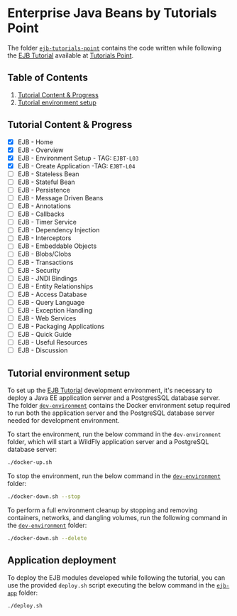 # Enterprise Java Beans by Tutorials Point

The folder [`ejb-tutorials-point`](../ejb-tutorials-point) contains the code written while following
the [EJB Tutorial](https://www.tutorialspoint.com/ejb/index.htm)
available at [Tutorials Point](https://www.tutorialspoint.com/).

## Table of Contents

1. [Tutorial Content & Progress](#tutorial-content--progress)
2. [Tutorial environment setup](#tutorial-environment-setup)

## Tutorial Content & Progress

- [x] EJB - Home
- [x] EJB - Overview
- [x] EJB - Environment Setup - TAG: `EJBT-L03`
- [x] EJB - Create Application -TAG: `EJBT-L04`
- [ ] EJB - Stateless Bean
- [ ] EJB - Stateful Bean
- [ ] EJB - Persistence
- [ ] EJB - Message Driven Beans
- [ ] EJB - Annotations
- [ ] EJB - Callbacks
- [ ] EJB - Timer Service
- [ ] EJB - Dependency Injection
- [ ] EJB - Interceptors
- [ ] EJB - Embeddable Objects
- [ ] EJB - Blobs/Clobs
- [ ] EJB - Transactions
- [ ] EJB - Security
- [ ] EJB - JNDI Bindings
- [ ] EJB - Entity Relationships
- [ ] EJB - Access Database
- [ ] EJB - Query Language
- [ ] EJB - Exception Handling
- [ ] EJB - Web Services
- [ ] EJB - Packaging Applications
- [ ] EJB - Quick Guide
- [ ] EJB - Useful Resources
- [ ] EJB - Discussion

## Tutorial environment setup

To set up the [EJB Tutorial](https://www.tutorialspoint.com/ejb/index.htm) development environment, it's necessary to
deploy a Java EE application server and a PostgresSQL database server. The folder [`dev-environment`](dev-environment)
contains the Docker environment setup required to run both the application server and the PostgreSQL database server
needed for development environment.

To start the environment, run the below command in the `dev-environment` folder, which will start
a WildFly application server and a PostgreSQL database server:

```bash
./docker-up.sh
```

To stop the environment, run the below command in the [`dev-environment`](./dev-environment) folder:

```bash
./docker-down.sh --stop
```

To perform a full environment cleanup by stopping and removing containers, networks, and dangling volumes,
run the following command in the  [`dev-environment`](./dev-environment) folder:

```bash
./docker-down.sh --delete
```
## Application deployment

To deploy the EJB modules developed while following the tutorial, you can use the provided `deploy.sh` script
executing the below command in the [`ejb-app`](./ejb-app) folder:

```bash
./deploy.sh
```
